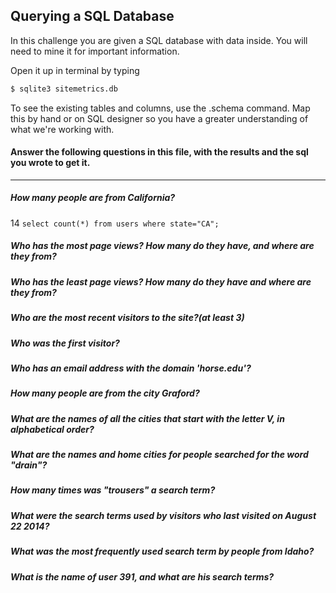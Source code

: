 ## Querying a SQL Database

In this challenge you are given a SQL database with data inside. You will need to mine it for important information.

Open it up in terminal by typing
```bash
$ sqlite3 sitemetrics.db
```
To see the existing tables and columns, use the .schema command. Map this by hand or on SQL designer so you have a greater understanding of what we're working with.

#### Answer the following questions in this file, with the results and the sql you wrote to get it.
-------------
##### How many people are from California?  
14
`select count(*) from users where state="CA";`

##### Who has the most page views? How many do they have, and where are they from?


##### Who has the least page views? How many do they have and where are they from?


##### Who are the most recent visitors to the site?(at least 3)


##### Who was the first visitor?


##### Who has an email address with the domain 'horse.edu'?


##### How many people are from the city Graford?


##### What are the names of all the cities that start with the letter V, in alphabetical order?


##### What are the names and home cities for people searched for the word "drain"?


##### How many times was "trousers" a search term?


##### What were the search terms used by visitors who last visited on August 22 2014?


##### What was the most frequently used search term by people from Idaho?


##### What is the name of user 391, and what are his search terms?